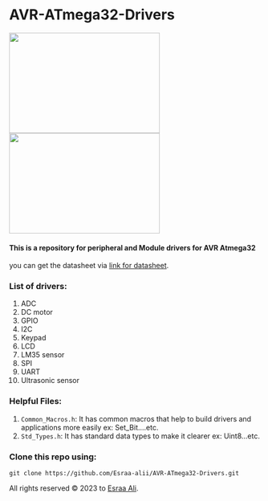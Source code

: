 # AVR-ATmega32-Drivers
<div >
<img src="https://cdn1-shop.mikroe.com/img/product/atmega32/atmega32-thickbox_default-12x.jpg" width="300px" height="200px">
<img src="https://www.robomart.com/image/catalog/RM0076/01.png" width="300px" height="200px">
</div>

#### This is a repository for peripheral and Module drivers for AVR Atmega32 
you can get the datasheet via [link for datasheet](https://pdf1.alldatasheet.com/datasheet-pdf/view/77378/ATMEL/ATMEGA32.html).

### List of drivers:
  1. ADC
  2. DC motor
  3. GPIO
  4. I2C
  5. Keypad
  6. LCD
  7. LM35 sensor
  8. SPI
  9. UART
  10. Ultrasonic sensor

### Helpful Files:
  1. `Common_Macros.h`: It has common macros that help to build drivers and applications more easily ex: Set_Bit....etc.
  2. `Std_Types.h`: It has standard data types to make it clearer ex: Uint8...etc.

### Clone this repo using:
```
git clone https://github.com/Esraa-alii/AVR-ATmega32-Drivers.git
```
All rights reserved © 2023 to [Esraa Ali](https://github.com/Esraa-alii).
